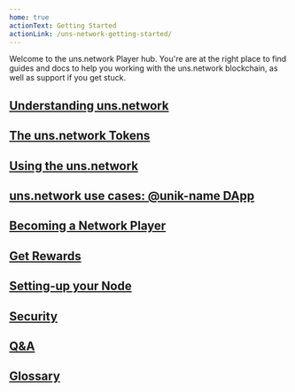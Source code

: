 ```yaml
---
home: true
actionText: Getting Started
actionLink: /uns-network-getting-started/
---
```


Welcome to the <uns>uns.network</uns> Player hub. You're are at the right place to find guides and docs to help you working with the <uns>uns.network</uns> blockchain, as well as support if you get stuck.

## [Understanding uns.network](/uns-network-introduction/)

## [The uns.network Tokens](/uns-network-tokens/)

## [Using the uns.network](/uns-use-the-network/)

## [uns.network use cases: @unik-name DApp](/uns-network-unik-name-use-case/)

## [Becoming a Network Player](/uns-network-player/)

## [Get Rewards](/uns-network-rewarding/)

## [Setting-up your Node](/uns-network-setting-up-node/)

## [Security](/uns-network-security/)

## [Q&A](/uns-network-qna/)

## [Glossary](/uns-network-glossary/)

<Footer/>
